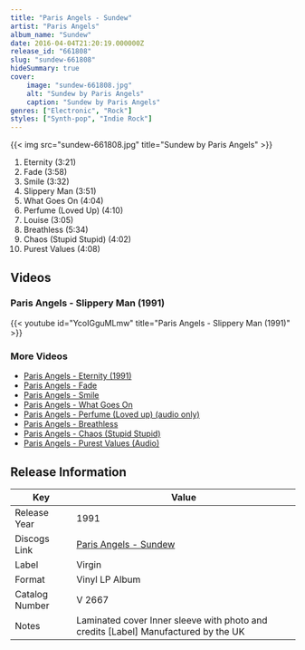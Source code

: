```yaml
---
title: "Paris Angels - Sundew"
artist: "Paris Angels"
album_name: "Sundew"
date: 2016-04-04T21:20:19.000000Z
release_id: "661808"
slug: "sundew-661808"
hideSummary: true
cover:
    image: "sundew-661808.jpg"
    alt: "Sundew by Paris Angels"
    caption: "Sundew by Paris Angels"
genres: ["Electronic", "Rock"]
styles: ["Synth-pop", "Indie Rock"]
---
```


{{< img src="sundew-661808.jpg" title="Sundew by Paris Angels" >}}

<!-- section break -->

1. Eternity (3:21)
2. Fade (3:58)
3. Smile (3:32)
4. Slippery Man (3:51)
5. What Goes On (4:04)
6. Perfume (Loved Up) (4:10)
7. Louise (3:05)
8. Breathless (5:34)
9. Chaos (Stupid Stupid) (4:02)
10. Purest Values (4:08)

<!-- section break -->




## Videos
### Paris Angels - Slippery Man (1991)
{{< youtube id="YcoIGguMLmw" title="Paris Angels - Slippery Man (1991)" >}}<br>

### More Videos

- [Paris Angels - Eternity (1991)](https://www.youtube.com/watch?v=XVyHvWFRlCo)
- [Paris Angels - Fade](https://www.youtube.com/watch?v=AaSBOGRk2QI)
- [Paris Angels - Smile](https://www.youtube.com/watch?v=r5UI4APVDkA)
- [Paris Angels - What Goes On](https://www.youtube.com/watch?v=XvNq53_7-NE)
- [Paris Angels - Perfume (Loved up) (audio only)](https://www.youtube.com/watch?v=tK_d-DpHBnQ)
- [Paris Angels - Breathless](https://www.youtube.com/watch?v=6Na_uds8r90)
- [Paris Angels - Chaos (Stupid Stupid)](https://www.youtube.com/watch?v=5nP9We7LcxA)
- [Paris Angels - Purest Values (Audio)](https://www.youtube.com/watch?v=VT1OMkGt6Dk)


## Release Information
|  Key           | Value                                                |
| ---------------| ---------------------------------------------------- |
| Release Year   | 1991                                   |
| Discogs Link   | [Paris Angels - Sundew](https://www.discogs.com/release/661808-Paris-Angels-Sundew) |
| Label          | Virgin |
| Format         | Vinyl LP Album |
| Catalog Number | V 2667 |
| Notes | Laminated cover Inner sleeve with photo and credits  [Label] Manufactured by the UK |